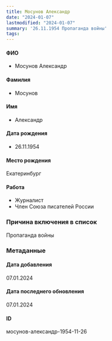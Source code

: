 ```yaml
---
title: Мосунов Александр
date: "2024-01-07"
lastmodified: "2024-01-07"
summary: '26.11.1954 Пропаганда войны'
tags: 
---
```

<!--# pp2-->
<!--## Фигурант-->
<!--### Личные данные-->
#### ФИО
- Мосунов Александр
#### Фамилия
- Мосунов
#### Имя
- Александр
#### Дата рождения
- 26.11.1954
#### Место рождения
Екатеринбург
#### Работа
- Журналист
- Член Союза писателей России
### Причина включения в список
Пропаганда войны
### Метаданные
#### Дата добавления
07.01.2024
#### Дата последнего обновления
07.01.2024
#### ID
мосунов-александр-1954-11-26
<!--## END;-->
